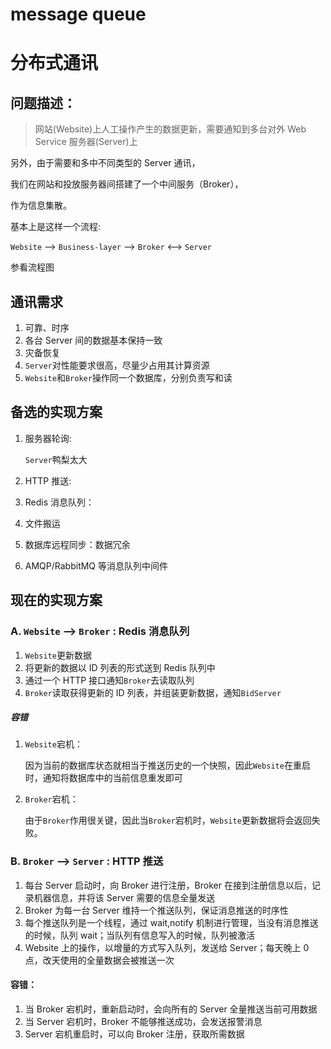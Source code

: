 # message queue

# 分布式通讯

## 问题描述：

> 网站(Website)上人工操作产生的数据更新，需要通知到多台对外 Web Service 服务器(Server)上

另外，由于需要和多中不同类型的 Server 通讯，

我们在网站和投放服务器间搭建了一个中间服务（Broker），

作为信息集散。

基本上是这样一个流程:

`Website` --> `Business-layer` --> `Broker` <--> `Server`

参看流程图

## 通讯需求

1. 可靠、时序
1. 各台 Server 间的数据基本保持一致
1. 灾备恢复
1. `Server`对性能要求很高，尽量少占用其计算资源
1. `Website`和`Broker`操作同一个数据库，分别负责写和读

## 备选的实现方案

1. 服务器轮询:

   `Server`鸭梨太大

2. HTTP 推送:

3. Redis 消息队列：

4. 文件搬运

5. 数据库远程同步：数据冗余

6. AMQP/RabbitMQ 等消息队列中间件

## 现在的实现方案

### A. `Website` --> `Broker` : Redis 消息队列

1. `Website`更新数据
1. 将更新的数据以 ID 列表的形式送到 Redis 队列中
1. 通过一个 HTTP 接口通知`Broker`去读取队列
1. `Broker`读取获得更新的 ID 列表，并组装更新数据，通知`BidServer`

##### 容错

1. `Website`宕机：

   因为当前的数据库状态就相当于推送历史的一个快照，因此`Website`在重启时，通知将数据库中的当前信息重发即可

2. `Broker`宕机：

   由于`Broker`作用很关键，因此当`Broker`宕机时，`Website`更新数据将会返回失败。

### B. `Broker` --> `Server` : HTTP 推送

1. 每台 Server 启动时，向 Broker 进行注册，Broker 在接到注册信息以后，记录机器信息，并将该 Server 需要的信息全量发送
2. Broker 为每一台 Server 维持一个推送队列，保证消息推送的时序性
3. 每个推送队列是一个线程，通过 wait,notify 机制进行管理，当没有消息推送的时候，队列 wait；当队列有信息写入的时候，队列被激活
4. Website 上的操作，以增量的方式写入队列，发送给 Server；每天晚上 0 点，改天使用的全量数据会被推送一次

#### 容错：

1. 当 Broker 宕机时，重新启动时，会向所有的 Server 全量推送当前可用数据
2. 当 Server 宕机时，Broker 不能够推送成功，会发送报警消息
3. Server 宕机重启时，可以向 Broker 注册，获取所需数据
